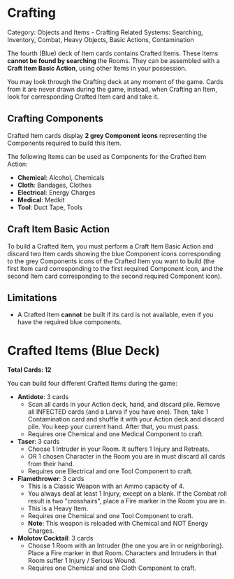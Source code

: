# Crafting

Category: Objects and Items - Crafting
Related Systems: Searching, Inventory, Combat, Heavy Objects, Basic Actions, Contamination

The fourth (Blue) deck of Item cards contains Crafted Items. These Items **cannot be found by searching** the Rooms. They can be assembled with a **Craft Item Basic Action**, using other Items in your possession.

You may look through the Crafting deck at any moment of the game. Cards from it are never drawn during the game, instead, when Crafting an Item, look for corresponding Crafted Item card and take it.

## Crafting Components

Crafted Item cards display **2 grey Component icons** representing the Components required to build this Item.

The following Items can be used as Components for the Crafted Item Action:

- **Chemical**: Alcohol, Chemicals
- **Cloth**: Bandages, Clothes
- **Electrical**: Energy Charges
- **Medical**: Medkit
- **Tool**: Duct Tape, Tools

## Craft Item Basic Action

To build a Crafted Item, you must perform a Craft Item Basic Action and discard two Item cards showing the blue Component icons corresponding to the grey Components icons of the Crafted Item you want to build (the first Item card corresponding to the first required Component icon, and the second Item card corresponding to the second required Component icon).

## Limitations

- A Crafted Item **cannot** be built if its card is not available, even if you have the required blue components.

# Crafted Items (Blue Deck)

**Total Cards: 12**

You can build four different Crafted Items during the game:

- **Antidote**: 3 cards
  - Scan all cards in your Action deck, hand, and discard pile. Remove all INFECTED cards (and a Larva if you have one). Then, take 1 Contamination card and shuffle it with your Action deck and discard pile. You keep your current hand. After that, you must pass.
  - Requires one Chemical and one Medical Component to craft.
- **Taser**: 3 cards
  - Choose 1 Intruder in your Room. It suffers 1 Injury and Retreats.
  - OR 1 chosen Character in the Room you are in must discard all cards from their hand.
  - Requires one Electrical and one Tool Component to craft.
- **Flamethrower**: 3 cards
  - This is a Classic Weapon with an Ammo capacity of 4.
  - You always deal at least 1 Injury, except on a blank. If the Combat roll result is two "crosshairs", place a Fire marker in the Room you are in.
  - This is a Heavy Item.
  - Requires one Chemical and one Tool Component to craft.
  - **Note**: This weapon is reloaded with Chemical and NOT Energy Charges.
- **Molotov Cocktail**: 3 cards
  - Choose 1 Room with an Intruder (the one you are in or neighboring). Place a Fire marker in that Room. Characters and Intruders in that Room suffer 1 Injury / Serious Wound.
  - Requires one Chemical and one Cloth Component to craft.
